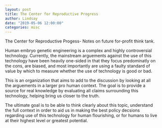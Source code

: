 ```yaml
---
layout: post
title: The Center for Reproductive Progress
author: Lindsay
date: "2019-05-06 12:00:00"
categories: misc
---
```


The Center for Reproductive Progess- Notes on future for-profit think tank.

Human embryo genetic engineering is a complex and highly controversial technology. Currently, the mainstream arguements against the use of this technology have been heavily one-sided in that they focus predominatly on the cons, are biased, and most importantly are using a faulty standard of value by which to measure whether the use of technology is good or bad.

This is an organization that aims to add to the discussion by looking at all the arguements in a larger pro human context.
The goal is to provide a source for real knowledge by evaluating all claims surrounding this technology, helping bring us closer to the truth.

The ultimate goal is to be able to think clearly about this topic, understand the full context in order to aid us in making the best policy decsions regarding use of this technology for human flourishing, or for humans to live at their highest level or greatest potential.

